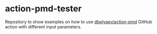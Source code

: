 # action-pmd-tester

Repository to show examples on how to use [dbelyaev/action-pmd](https://github.com/dbelyaev/action-pmd) GitHub action with different input parameters.
